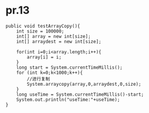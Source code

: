 # pr.13
    public void testArrayCopy(){
        int size = 100000;
        int[] array = new int[size];
        int[] arraydest = new int[size];

        for(int i=0;i<array.length;i++){
            array[i] = i;
        }
        long start = System.currentTimeMillis();
        for (int k=0;k<1000;k++){
            //进行复制
            System.arraycopy(array,0,arraydest,0,size);
        }
        long useTime = System.currentTimeMillis()-start;
        System.out.println("useTime:"+useTime);
    }
